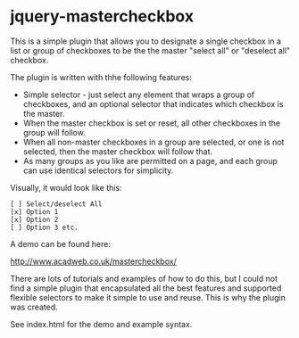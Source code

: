 jquery-mastercheckbox
=====================

This is a simple plugin that allows you to designate a single checkbox in a list
or group of checkboxes to be the the master "select all" or "deselect all" checkbox.

The plugin is written with thhe following features:

* Simple selector - just select any element that wraps a group of checkboxes, and an
  optional selector that indicates which checkbox is the master.
* When the master checkbox is set or reset, all other checkboxes in the group will follow.
* When all non-master checkboxes in a group are selected, or one is not selected, then the
  master checkbox will follow that.
* As many groups as you like are permitted on a page, and each group can use identical
  selectors for simplicity.

Visually, it would look like this:

    [ ] Select/deselect All
    [x] Option 1
    [x] Option 2
    [ ] Option 3 etc.

A demo can be found here:

http://www.acadweb.co.uk/mastercheckbox/

There are lots of tutorials and examples of how to do this, but I could not find a simple
plugin that encapsulated all the best features and supported flexible selectors to make
it simple to use and reuse. This is why the plugin was created.

See index.html for the demo and example syntax.

